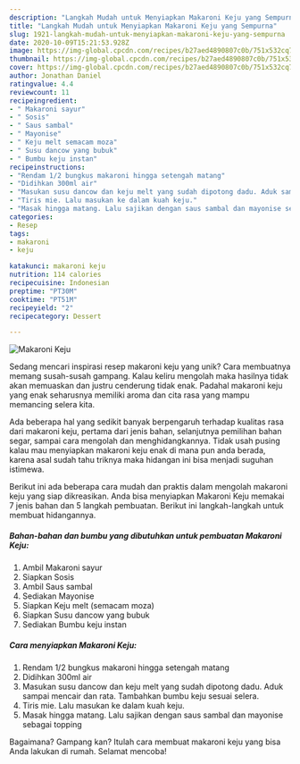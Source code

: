 ```yaml
---
description: "Langkah Mudah untuk Menyiapkan Makaroni Keju yang Sempurna"
title: "Langkah Mudah untuk Menyiapkan Makaroni Keju yang Sempurna"
slug: 1921-langkah-mudah-untuk-menyiapkan-makaroni-keju-yang-sempurna
date: 2020-10-09T15:21:53.928Z
image: https://img-global.cpcdn.com/recipes/b27aed4890807c0b/751x532cq70/makaroni-keju-foto-resep-utama.jpg
thumbnail: https://img-global.cpcdn.com/recipes/b27aed4890807c0b/751x532cq70/makaroni-keju-foto-resep-utama.jpg
cover: https://img-global.cpcdn.com/recipes/b27aed4890807c0b/751x532cq70/makaroni-keju-foto-resep-utama.jpg
author: Jonathan Daniel
ratingvalue: 4.4
reviewcount: 11
recipeingredient:
- " Makaroni sayur"
- " Sosis"
- " Saus sambal"
- " Mayonise"
- " Keju melt semacam moza"
- " Susu dancow yang bubuk"
- " Bumbu keju instan"
recipeinstructions:
- "Rendam 1/2 bungkus makaroni hingga setengah matang"
- "Didihkan 300ml air"
- "Masukan susu dancow dan keju melt yang sudah dipotong dadu. Aduk sampai mencair dan rata. Tambahkan bumbu keju sesuai selera."
- "Tiris mie. Lalu masukan ke dalam kuah keju."
- "Masak hingga matang. Lalu sajikan dengan saus sambal dan mayonise sebagai topping"
categories:
- Resep
tags:
- makaroni
- keju

katakunci: makaroni keju 
nutrition: 114 calories
recipecuisine: Indonesian
preptime: "PT30M"
cooktime: "PT51M"
recipeyield: "2"
recipecategory: Dessert

---
```



![Makaroni Keju](https://img-global.cpcdn.com/recipes/b27aed4890807c0b/751x532cq70/makaroni-keju-foto-resep-utama.jpg)

Sedang mencari inspirasi resep makaroni keju yang unik? Cara membuatnya memang susah-susah gampang. Kalau keliru mengolah maka hasilnya tidak akan memuaskan dan justru cenderung tidak enak. Padahal makaroni keju yang enak seharusnya memiliki aroma dan cita rasa yang mampu memancing selera kita.

Ada beberapa hal yang sedikit banyak berpengaruh terhadap kualitas rasa dari makaroni keju, pertama dari jenis bahan, selanjutnya pemilihan bahan segar, sampai cara mengolah dan menghidangkannya. Tidak usah pusing kalau mau menyiapkan makaroni keju enak di mana pun anda berada, karena asal sudah tahu triknya maka hidangan ini bisa menjadi suguhan istimewa.




Berikut ini ada beberapa cara mudah dan praktis dalam mengolah makaroni keju yang siap dikreasikan. Anda bisa menyiapkan Makaroni Keju memakai 7 jenis bahan dan 5 langkah pembuatan. Berikut ini langkah-langkah untuk membuat hidangannya.

<!--inarticleads1-->

##### Bahan-bahan dan bumbu yang dibutuhkan untuk pembuatan Makaroni Keju:

1. Ambil  Makaroni sayur
1. Siapkan  Sosis
1. Ambil  Saus sambal
1. Sediakan  Mayonise
1. Siapkan  Keju melt (semacam moza)
1. Siapkan  Susu dancow yang bubuk
1. Sediakan  Bumbu keju instan




<!--inarticleads2-->

##### Cara menyiapkan Makaroni Keju:

1. Rendam 1/2 bungkus makaroni hingga setengah matang
1. Didihkan 300ml air
1. Masukan susu dancow dan keju melt yang sudah dipotong dadu. Aduk sampai mencair dan rata. Tambahkan bumbu keju sesuai selera.
1. Tiris mie. Lalu masukan ke dalam kuah keju.
1. Masak hingga matang. Lalu sajikan dengan saus sambal dan mayonise sebagai topping




Bagaimana? Gampang kan? Itulah cara membuat makaroni keju yang bisa Anda lakukan di rumah. Selamat mencoba!
